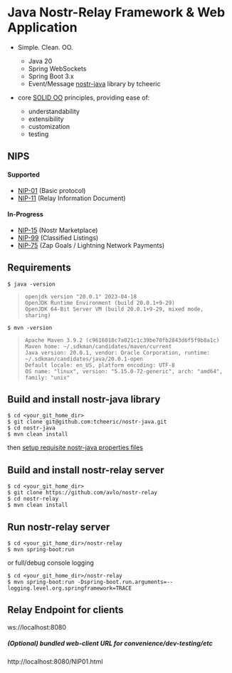 # Java Nostr-Relay Framework & Web Application
- Simple.  Clean.  OO.
  - Java 20
  - Spring WebSockets
  - Spring Boot 3.x
  - Event/Message [nostr-java](https://github.com/tcheeric/nostr-java) library by tcheeric
    
- core [SOLID OO](https://www.digitalocean.com/community/conceptual-articles/s-o-l-i-d-the-first-five-principles-of-object-oriented-design) principles, providing ease of:
  - understandability
  - extensibility
  - customization
  - testing

## NIPS
  #### Supported
  - [NIP-01](https://nostr-nips.com/nip-01) (Basic protocol)
  - [NIP-11](https://nostr-nips.com/nip-75) (Relay Information Document)

  #### In-Progress
  - [NIP-15](https://nostr-nips.com/nip-15) (Nostr Marketplace)
  - [NIP-99](https://nostr-nips.com/nip-99) (Classified Listings)
  - [NIP-75](https://nostr-nips.com/nip-75) (Zap Goals / Lightning Network Payments)

## Requirements

    $ java -version

>     openjdk version "20.0.1" 2023-04-18
>     OpenJDK Runtime Environment (build 20.0.1+9-29)
>     OpenJDK 64-Bit Server VM (build 20.0.1+9-29, mixed mode, sharing)

    $ mvn -version
>     Apache Maven 3.9.2 (c9616018c7a021c1c39be70fb2843d6f5f9b8a1c)
>     Maven home: ~/.sdkman/candidates/maven/current
>     Java version: 20.0.1, vendor: Oracle Corporation, runtime: ~/.sdkman/candidates/java/20.0.1-open
>     Default locale: en_US, platform encoding: UTF-8
>     OS name: "linux", version: "5.15.0-72-generic", arch: "amd64", family: "unix"

## Build and install nostr-java library

    $ cd <your_git_home_dir>
    $ git clone git@github.com:tcheeric/nostr-java.git
    $ cd nostr-java
    $ mvn clean install

then [setup requisite nostr-java properties files](https://github.com/tcheeric/nostr-client/?tab=readme-ov-file#setup)

## Build and install nostr-relay server

    $ cd <your_git_home_dir>
    $ git clone https://github.com/avlo/nostr-relay
    $ cd nostr-relay
    $ mvn clean install

## Run nostr-relay server

    $ cd <your_git_home_dir>/nostr-relay
    $ mvn spring-boot:run
    
or full/debug console logging

    $ cd <your_git_home_dir>/nostr-relay
    $ mvn spring-boot:run -Dspring-boot.run.arguments=--logging.level.org.springframework=TRACE

## Relay Endpoint for clients

  ws://localhost:8080

##### (Optional) bundled web-client URL for convenience/dev-testing/etc

  http://localhost:8080/NIP01.html
